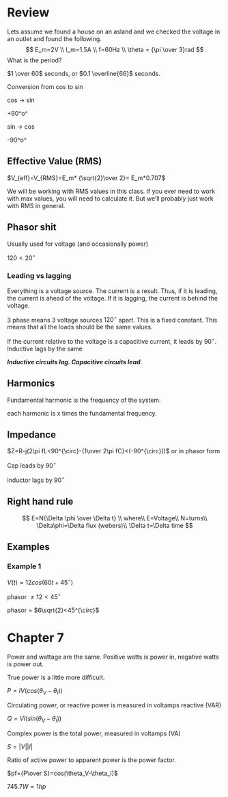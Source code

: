 # Review

Lets assume we found a house on an asland and we checked the voltage in an outlet and found the following.
$$
E_m=2V
\\
I_m=1.5A
\\
f=60Hz
\\
\theta = {\pi \over 3}rad
$$
What is the period?

$1 \over 60$ seconds, or $0.1 \overline{66}$ seconds.



Conversion from cos to sin

cos -> sin 

+90^o^

sin -> cos

-90^o^



## Effective Value (RMS)

$V_{eff}=V_{RMS}=E_m* {\sqrt{2}\over 2}= E_m*0.707$



We will be working with RMS values in this class. If you ever need to work with max values, you will need to calculate it. But we’ll probably just work with RMS in general.



## Phasor shit

Usually used for voltage (and occasionally power)

$120<20 ^{\circ}$

### Leading vs lagging

Everything is a voltage source. The current is a result. Thus, if it is leading, the current is ahead of the voltage. If it is lagging, the current is behind the voltage.



3 phase means 3 voltage sources $120^{\circ}$ apart. This is a fixed constant. This means that all the loads should be the same values.



If the current relative to the voltage is a capacitive current, it leads by $90^{\circ}$. Inductive lags by the same

***Inductive circuits lag. Capacitive circuits lead.***

## Harmonics

Fundamental harmonic is the frequency of the system.

each harmonic is x times the fundamental frequency.

## Impedance

$Z=R-j(2\pi fL<90^{\circ}-{1\over 2\pi fC}<(-90^{\circ}))$ or in phasor form

Cap leads by $90^{\circ}$

inductor lags by $90^{\circ}$

## Right hand rule

$$
E=N{\Delta \phi \over \Delta t}
\\
where\\
E=Voltage\\
N=turns\\
\Delta\phi=\Delta flux (webers)\\
\Delta t=\Delta time
$$

## Examples

### Example 1

$V(t)=12cos(60t+45^{\circ})$

phasor $\ne 12<45^{\circ}$

phasor = $6\sqrt{2}<45^{\circ}$



# Chapter 7

Power and wattage are the same. Positive watts is power in, negative watts is power out. 

True power is a little more difficult.

$P=IV(cos(\theta_V-\theta_I))$

Circulating power, or reactive power is measured in voltamps reactive (VAR)

$Q=VI(sin(\theta_V-\theta_I))$

Complex power is the total power, measured in voltamps (VA)

$S=|V||I|$

Ratio of active power to apparent power is the power factor.

$pf={P\over S}=cos(\theta_V-\theta_I)$

$745.7W =1hp$

